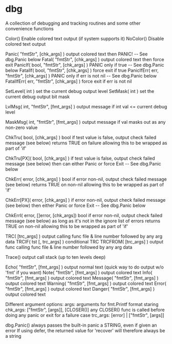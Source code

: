 # dbg
A collection of debugging and tracking routines and some other convenience functions

Color()									Enable colored text output (if system supports it)
NoColor()								Disable colored text output

Panic( "fmtStr", [chk_args] )			output colored text then PANIC! -- See dbg.Panic below
Fatal( "fmtStr", [chk_args] )			output colored text then force exit
PanicIf( bool, "fmtStr", [chk_args] )	PANIC only if true -- See dbg.Panic below
FatalIf( bool, "fmtStr", [chk_args] )	force exit if true
PanicIfErr( err, "fmtStr", [chk_args] )	PANIC only if err is not nil -- See dbg.Panic below
FatalIfErr( err, "fmtStr", [chk_args] )	force exit if err is not nil

SetLevel( int )							set the current debug output level
SetMask( int )							set the current debug output bit mask

LvlMsg( int, "fmtStr", [fmt_args] )
	output message if int val <= current debug level

MaskMsg( int, "fmtStr", [fmt_args] )
	output message if val masks out as any non-zero value

ChkTru( bool, [chk_args] ) bool
	if test value is false, output check failed message (see below)
	 returns TRUE on failure allowing this to be wrapped as part of 'if'

ChkTru[PX]( bool, [chk_args] )
	if test value is false, output check failed message (see below)
	 then can either Panic or force Exit -- See dbg.Panic below

ChkErr( error, [chk_args] ) bool
	if error non-nil, output check failed message (see below)
	 returns TRUE on non-nil allowing this to be wrapped as part of 'if'

ChkErr[PX]( error, [chk_args] )
	if error non-nil, output check failed message (see below) then
	 either Panic or force Exit -- See dbg.Panic below

ChkErrI( error, []error, [chk_args]) bool
	if error non-nil, output check failed message (see below) as long
	 as it's not in the ignore list of errors
	 returns TRUE on non-nil allowing this to be wrapped as part of 'if'

TRC( [trc_args] )			output calling func file & line number followed by any arg data
TRCIF( tst [, trc_args] )	conditional TRC
TRCFROM( [trc_args] )		output func calling func file & line number followed by any arg data

Trace()						output call stack (up to ten levels deep)

Echo( "fmtStr", [fmt_args] )			output normal text (quick way to do output w/o 'fmt' if you want)
Note( "fmtStr", [fmt_args] )			output colored text
Info( "fmtStr", [fmt_args] )			output colored text
Message( "fmtStr", [fmt_args] )			output colored text
Warning( "fmtStr", [fmt_args] )			output colored text
Error( "fmtStr", [fmt_args] )			output colored text
Danger( "fmtStr", [fmt_args] )			output colored text

Different argument options:
	args:			arguments for fmt.Printf format staring
	chk_args:		["fmtStr", [args]], [CLOSER()]
						any CLOSER() func is called before doing
						 any panic or exit for a failure case
	trc_args:		[error] | ["fmtStr", [args]]

dbg.Panic() always passes the built-in panic a STRING, even if given an error
If using defer, the returned value for 'recover' will therefore always be a string
